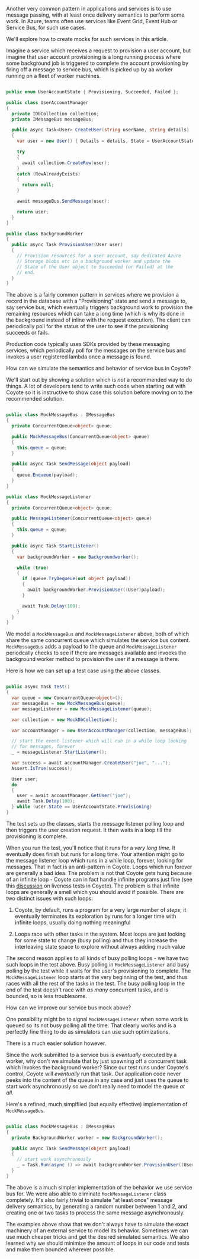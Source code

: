 
Another very common pattern in applications and services is to use message passing, with at least once delivery semantics to perform some work. In Azure, teams often use services like Event Grid, Event Hub or Service Bus, for such use cases.

We'll explore how to create mocks for such services in this article.

Imagine a service which receives a request to provision a user account, but imagine that user account provisioning is a long running process where some background job is triggered to complete the account provisioning by firing off a message to service bus, which is picked up by aa worker running on a fleet of worker machines.

```csharp

public enum UserAccountState { Provisioning, Succeeded, Failed };

public class UserAccountManager
{
  private IDbCollection collection;
  private IMessageBus messageBus;

  public async Task<User> CreateUser(string userName, string details)
  {
    var user = new User() { Details = details, State = UserAccountState.Provisioning };

    try
    {
      await collection.CreateRow(user);
    }
    catch (RowAlreadyExists)
    {
      return null;
    }

    await messageBus.SendMessage(user);

    return user;
  }
}

public class BackgroundWorker
{
  public async Task ProvisionUser(User user)
  {
    // Provision resources for a user account, say dedicated Azure
    // Storage blobs etc in a background worker and update the
    // State of the User object to Succeeded (or Failed) at the
    // end.
  }
}

```

The above is a fairly common pattern in services where we provision a record in the database with a "Provisioning" state and send a message to, say service bus, which eventually triggers background work to provision the remaining resources which can take a long time (which is why its done in the background instead of inline with the request execution). The client can periodically poll for the status of the user to see if the provisioning succeeds or fails.

Production code typically uses SDKs provided by these messaging services, which periodically poll for the messages on the service bus and invokes a user registered lambda once a message is found.

How can we simulate the semantics and behavior of service bus in Coyote?

We'll start out by showing a solution which is _not_ a recommended way to do things. A lot of developers tend to write such code when starting out with Coyote so it is instructive to show case this solution before moving on to the recommended solution.

```csharp

public class MockMessageBus : IMessageBus
{
  private ConcurrentQueue<object> queue;

  public MockMessageBus(ConcurrentQueue<object> queue)
  {
    this.queue = queue;
  }

  public async Task SendMessage(object payload)
  {
    queue.Enqueue(payload);
  }
}

public class MockMessageListener
{
  private ConcurrentQueue<object> queue;

  public MessageListener(ConcurrentQueue<object> queue)
  {
    this.queue = queue;
  }

  public async Task StartListener()
  {
    var backgroundWorker = new Backgroundworker();

    while (true)
    {
      if (queue.TryDequeue(out object payload))
      {
        await backgroundWorker.ProvisionUser((User)payload);
      }

      await Task.Delay(100);
    }
  }
}

```

We model a `MockMessageBus` and `MockMessageListener` above, both of which share the same concurrent queue which simulates the service bus content. `MockMessageBus` adds a payload to the queue and `MockMessageListener` periodcally checks to see if there are messages available and invoeks the background worker method to provision the user if a message is there.

Here is how we can set up a test case using the above classes.

```csharp

public async Task Test()
{
  var queue = new ConcurrentQueue<object>();
  var messageBus = new MockMessageBus(queue);
  var messageListener = new MockMessageListener(queue);

  var collection = new MockDbCollection();

  var accountManager = new UserAccountManager(collection, messageBus);

  // start the event listener which will run in a while loop looking
  // for messages, forever
  _ = messageListener.StartListener();

  var success = await accountManager.CreateUser("joe", "...");
  Assert.IsTrue(success);

  User user;
  do
  {
    user = await accountManager.GetUser("joe");
    await Task.Delay(100);
  } while (user.State == UserAccountState.Provisioning)
}

```

The test sets up the classes, starts the message listener polling loop and then triggers the user creation request. It then waits in a loop till the provisioning is complete.

When you run the test, you'll notice that it runs for a _very long time_. It eventually does finish but runs for a long time. Your attention might go to the message listener loop which runs in a while loop, forever, looking for messages. That in fact is an anti-pattern in Coyote. Loops which run forever are generally a bad idea. The problem is not that Coyote gets hung because of an infinite loop - Coyote can in fact handle infinite programs just fine (see this [discussion](https://github.com) on liveness tests in Coyote). The problem is that infinite loops are generally a smell which you should avoid if possible. There are two distinct issues with such loops:

1. Coyote, by default, runs a program for a very large number of _steps_; it eventually terminates its exploration by runs for a longer time with infinite loops, usually doing nothing meaningful

2. Loops race with other tasks in the system. Most loops are just looking for some state to change (busy polling) and thus they increase the interleaving state space to explore without always adding much value

The second reason applies to all kinds of busy polling loops - we have two such loops in the test above. Busy polling in `MockMessageListener` and busy polling by the test while it waits for the user's provisioning to complete. The `MockMessageListener` loop starts at the very beginning of the test, and thus races with all the rest of the tasks in the test. The busy polling loop in the end of the test doesn't race with _as many_ concurrent tasks, and is bounded, so is less troublesome.

How can we improve our service bus mock above?

One possibility might be to signal `MockMessageListener` when some work is queued so its not busy polling all the time. That clearly works and is a perfectly fine thing to do as simulators can use such optimizations. 

There is a much easier solution however.

Since the work submitted to a service bus is _eventually_ executed by a worker, why don't we simulate that by just spawning off a concurrent task which invokes the background worker? Since our test runs under Coyote's control, Coyote will _eventually_ run that task. Our application code never peeks into the content of the queue in any case and just uses the queue to start work asynchronously so we don't really need to model the queue _at all_.

Here's a refined, much simplfiied (but equally effective) implementation of `MockMessageBus`.

```csharp

public class MockMessageBus : IMessageBus
{
  private BackgroundWorker worker = new BackgroundWorker();

  public async Task SendMessage(object payload)
  {
    // start work asynchronously
    _ = Task.Run(async () => await backgroundWorker.ProvisionUser((User)payload));
  }
}

```

The above is a much simpler implementation of the behavior we use service bus for. We were also able to eliminate `MockMessageListener` class completely. It's also fairly trivial to simulate "at least once" message delivery semantics, by generating a random number between 1 and 2, and creating one or two tasks to process the same message asynchronously.

The examples above show that we don't always have to simulate the exact machinery of an external service to model its behavior. Sometimes we can use much cheaper tricks and get the desired simulated semantics. We also learned why we should minimize the amount of loops in our code and tests and make them bounded wherever possible.

